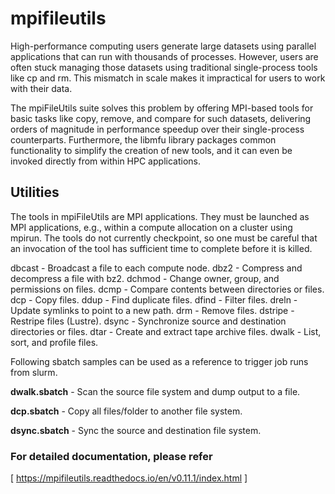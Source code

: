 # mpifileutils

High-performance computing users generate large datasets using parallel applications that can run with thousands of processes. However, users are often stuck managing those datasets using traditional single-process tools like cp and rm. This mismatch in scale makes it impractical for users to work with their data.

The mpiFileUtils suite solves this problem by offering MPI-based tools for basic tasks like copy, remove, and compare for such datasets, delivering orders of magnitude in performance speedup over their single-process counterparts. Furthermore, the libmfu library packages common functionality to simplify the creation of new tools, and it can even be invoked directly from within HPC applications.

## Utilities

The tools in mpiFileUtils are MPI applications. They must be launched as MPI applications, e.g., within a compute allocation on a cluster using mpirun. The tools do not currently checkpoint, so one must be careful that an invocation of the tool has sufficient time to complete before it is killed.

dbcast - Broadcast a file to each compute node.
dbz2 - Compress and decompress a file with bz2.
dchmod - Change owner, group, and permissions on files.
dcmp - Compare contents between directories or files.
dcp - Copy files.
ddup - Find duplicate files.
dfind - Filter files.
dreln - Update symlinks to point to a new path.
drm - Remove files.
dstripe - Restripe files (Lustre).
dsync - Synchronize source and destination directories or files.
dtar - Create and extract tape archive files.
dwalk - List, sort, and profile files.

Following sbatch samples can be used as a reference to trigger job runs from slurm.

**dwalk.sbatch** - Scan the source file system and dump output to a file.

**dcp.sbatch** - Copy all files/folder to another file system.

**dsync.sbatch** - Sync the source and destination file system.



### For detailed documentation, please refer
[ https://mpifileutils.readthedocs.io/en/v0.11.1/index.html ]
